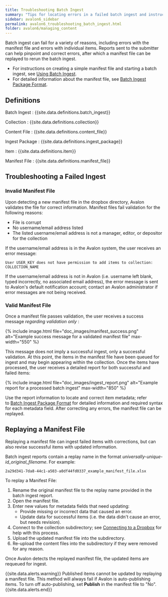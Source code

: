```yaml
---
title: Troubleshooting Batch Ingest
summary: "Tips for locating errors in a failed batch ingest and instructions for replaying a manifest file."
sidebar: avalon6_sidebar
permalink: avalon6_troubleshooting_batch_ingest.html
folder: avalon6/managing_content
---
```


Batch ingest can fail for a variety of reasons, including errors with the manifest file and errors with individual items. Reports sent to the submitter can help pinpoint and correct errors, after which a manifest file can be replayed to rerun the batch ingest.

* For instructions on creating a simple manifest file and starting a batch ingest, see [Using Batch Ingest](avalon6_using_batch_ingest).
* For detailed information about the manifest file, see [Batch Ingest Package Format](avalon6_batch_ingest_package_format).

## Definitions

Batch Ingest
: {{site.data.definitions.batch_ingest}}

Collection
: {{site.data.definitions.collection}}

Content File
: {{site.data.definitions.content_file}}

Ingest Package
: {{site.data.definitions.ingest_package}}

Item
: {{site.data.definitions.item}}

Manifest File
: {{site.data.definitions.manifest_file}}

## Troubleshooting a Failed Ingest

### Invalid Manifest File

Upon detecting a new manifest file in the dropbox directory, Avalon validates the file for correct information. Manifest files fail validation for the following reasons:

* File is corrupt
* No username/email address listed
* The listed username/email address is not a manager, editor, or depositor for the collection

If the username/email address is in the Avalon system, the user receives an error message:
    
    User USER_KEY does not have permission to add items to collection: COLLECTION_NAME

If the username/email address is not in Avalon (i.e. username left blank, typed incorrectly, no associated email address), the error message is sent to Avalon's default notification account; contact an Avalon administrator if error messages are not being received.

### Valid Manifest File

Once a manifest file passes validation, the user receives a success message _regarding validation only_ :

{% include image.html file="doc_images/manifest_success.png" alt="Example success message for a validated manifest file" max-width="550" %}

This message does not imply a successful ingest, only a successful validation. At this point, the items in the manifest file have been queued for ingest and may begin appearing within the collection. Once the items have processed, the user receives a detailed report for both successful and failed items:

{% include image.html file="doc_images/ingest_report.png" alt="Example report for a processed batch ingest" max-width="850" %}

Use the report information to locate and correct item metadata; refer to [Batch Ingest Package Format](avalon6_batch_ingest_package_format) for detailed information and required syntax for each metadata field. After correcting any errors, the manifest file can be replayed.

## Replaying a Manifest File

Replaying a manifest file can ingest failed items with corrections, but can also revise successful items with updated information.

Batch ingest reports contain a replay name in the format _universally-unique-id_original_filename_. For example:

    2a29d341-7da8-44c1-a503-a0df44fd0337_example_manifest_file.xlsx

To replay a Manifest File:

1. Rename the original manifest file to the replay name provided in the batch ingest report.
2. Open the manifest file.
3. Enter new values for metadata fields that need updating:
   * Provide missing or incorrect data that caused an error.
   * Update data for successful items (i.e. the data didn't cause an error, but needs revision).
4. Connect to the collection subdirectory; see [Connecting to a Dropbox](avalon6_connecting_to_a_dropbox) for help with this process.
4. Upload the updated manifest file into the subdirectory.
5. Re-upload the content files into the subdirectory if they were removed for any reason.

Once Avalon detects the replayed manifest file, the updated items are requeued for ingest.

{{site.data.alerts.warning}}
Published items cannot be updated by replaying a manifest file. This method will always fail if Avalon is auto-publishing items. To turn off auto-publishing, set <b>Publish</b> in the manifest file to "No".
{{site.data.alerts.end}}